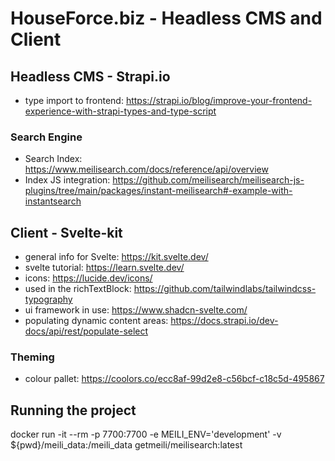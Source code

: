 # HouseForce.biz - Headless CMS and Client

## Headless CMS - Strapi.io

- type import to frontend: https://strapi.io/blog/improve-your-frontend-experience-with-strapi-types-and-type-script

### Search Engine

- Search Index: https://www.meilisearch.com/docs/reference/api/overview
- Index JS integration: https://github.com/meilisearch/meilisearch-js-plugins/tree/main/packages/instant-meilisearch#-example-with-instantsearch

## Client - Svelte-kit

- general info for Svelte: https://kit.svelte.dev/
- svelte tutorial: https://learn.svelte.dev/
- icons: https://lucide.dev/icons/
- used in the richTextBlock: https://github.com/tailwindlabs/tailwindcss-typography
- ui framework in use: https://www.shadcn-svelte.com/
- populating dynamic content areas: https://docs.strapi.io/dev-docs/api/rest/populate-select

### Theming

- colour pallet: https://coolors.co/ecc8af-99d2e8-c56bcf-c18c5d-495867

## Running the project

docker run -it --rm -p 7700:7700 -e MEILI_ENV='development' -v ${pwd}/meili_data:/meili_data getmeili/meilisearch:latest
